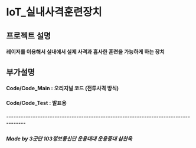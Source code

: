 # IoT_실내사격훈련장치

## 프로젝트 설명
#### 레이저를 이용해서 실내에서 실제 사격과 흡사한 훈련을 가능하게 하는 장치

## 부가설명
#### Code/Code_Main : 오리지널 코드 (전투사격 방식)
#### Code/Code_Test : 발표용

##### ------------------------------------------------------------------------------------
##### Made by 3군단 103정보통신단 운용대대 운용중대 심찬욱
